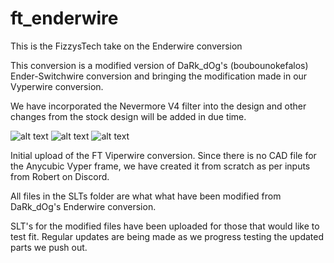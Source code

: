 # ft_enderwire
This is the FizzysTech take on the Enderwire conversion

This conversion is a modified version of DaRk_dOg's (boubounokefalos) Ender-Switchwire conversion and bringing the modification made in our Vyperwire conversion.

We have incorporated the Nevermore V4 filter into the design and other changes from the stock design will be added in due time.

![alt text](https://github.com/fizzystech/ft_enderwire/blob/main/images/Promo%20Pic%202.png)
![alt text](https://github.com/fizzystech/ft_enderwire/blob/main/images/Promo%20Pic%203.png)
![alt text](https://github.com/fizzystech/ft_enderwire/blob/main/images/Promo%20Pic%204.png)

Initial upload of the FT Viperwire conversion. Since there is no CAD file for the Anycubic Vyper frame, we have created it from scratch as per inputs from Robert on Discord.

All files in the SLTs folder are what what have been modified from DaRk_dOg's Enderwire conversion.

SLT's for the modified files have been uploaded for those that would like to test fit. Regular updates are being made as we progress testing the updated parts we push out.
